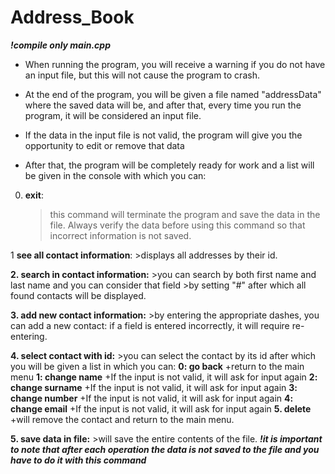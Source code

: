# Address_Book

***!compile only main.cpp***

+ When running the program, you will receive a warning if you do not have an input file, but this will not cause the program to crash.
  
+ At the end of the program, you will be given a file named "addressData" where the saved data will be,
and after that, every time you run the program, it will be considered an input file.

+ If the data in the input file is not valid, the program will give you the opportunity to edit or remove that data

+ After that, the program will be completely ready for work and a list will be given in the console with which you can:

0. **exit**:
      > this command will terminate the program and save the data in the file. Always verify the 
       data before using this command so that incorrect information is not saved.
      
1 **see all contact information**:
      >displays all addresses by their id.
        
**2. search in contact information:**
      >you can search by both first name and last name and you can consider that field 
      >by setting "#" after which all found contacts will be displayed.
       
**3. add new contact information:**
      >by entering the appropriate dashes, you can add a new contact: if a field is entered incorrectly, it will require re-entering.
    
     
**4. select contact with id:**
      >you can select the contact by its id after which you will be given a list in which you can:
     **0: go back**
            +return to the main menu
     **1: change name**
            +If the input is not valid, it will ask for input again
     **2: change surname**
            +If the input is not valid, it will ask for input again
     **3: change number**
            +If the input is not valid, it will ask for input again
     **4: change email**
            +If the input is not valid, it will ask for input again
     **5. delete**
            +will remove the contact and return to the main menu.

**5. save data in file:**
     >will save the entire contents of the file.
     ***!it is important to note that after each operation the data is not saved to the file and you have to do it with this command***
